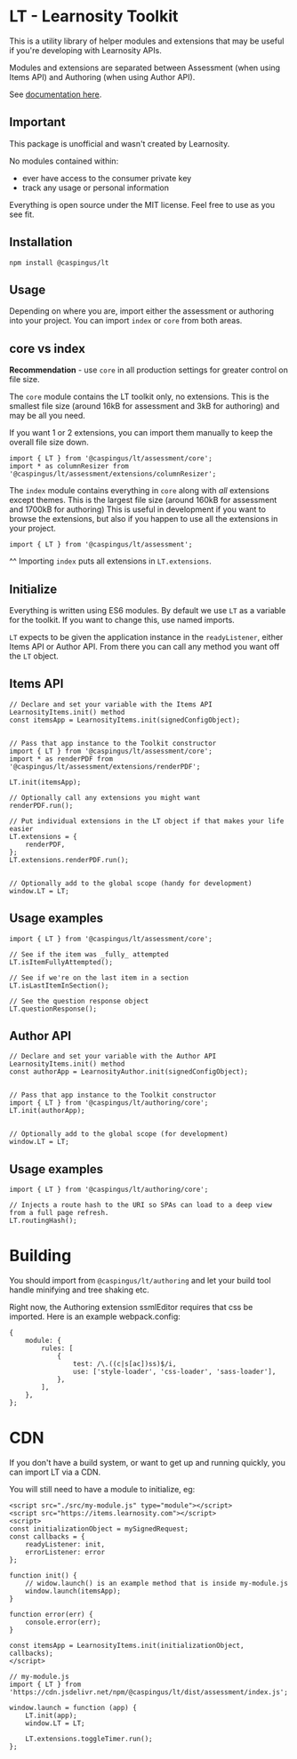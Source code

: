 # LT - Learnosity Toolkit

This is a utility library of helper modules and extensions that may be useful if you're developing with Learnosity APIs.

Modules and extensions are separated between Assessment (when using Items API) and Authoring (when using Author API).

See [documentation here](https://michaelsharman.github.io/LT/).

## Important

This package is unofficial and wasn't created by Learnosity.

No modules contained within:

-   ever have access to the consumer private key
-   track any usage or personal information

Everything is open source under the MIT license. Feel free to use as you see fit.

## Installation

```
npm install @caspingus/lt
```

## Usage

Depending on where you are, import either the assessment or authoring into your project. You can import `index` or `core` from both areas.

## core vs index

**Recommendation** - use `core` in all production settings for greater control on file size.

The `core` module contains the LT toolkit only, no extensions. This is the smallest file size (around 16kB for assessment and 3kB for authoring) and may be all you need.

If you want 1 or 2 extensions, you can import them manually to keep the overall file size down.

```
import { LT } from '@caspingus/lt/assessment/core';
import * as columnResizer from '@caspingus/lt/assessment/extensions/columnResizer';
```

The `index` module contains everything in `core` along with _all_ extensions except themes. This is the largest file size (around 160kB for assessment and 1700kB for authoring) This is useful in development if you want to browse the extensions, but also if you happen to use all the extensions in your project.

```
import { LT } from '@caspingus/lt/assessment';
```

^^ Importing `index` puts all extensions in `LT.extensions`.

## Initialize

Everything is written using ES6 modules. By default we use `LT` as a variable for
the toolkit. If you want to change this, use named imports.

`LT` expects to be given the application instance in the `readyListener`, either Items API
or Author API. From there you can call any method you want off the `LT` object.

## Items API

```
// Declare and set your variable with the Items API LearnosityItems.init() method
const itemsApp = LearnosityItems.init(signedConfigObject);


// Pass that app instance to the Toolkit constructor
import { LT } from '@caspingus/lt/assessment/core';
import * as renderPDF from '@caspingus/lt/assessment/extensions/renderPDF';

LT.init(itemsApp);

// Optionally call any extensions you might want
renderPDF.run();

// Put individual extensions in the LT object if that makes your life easier
LT.extensions = {
    renderPDF,
};
LT.extensions.renderPDF.run();


// Optionally add to the global scope (handy for development)
window.LT = LT;
```

## Usage examples

```
import { LT } from '@caspingus/lt/assessment/core';

// See if the item was _fully_ attempted
LT.isItemFullyAttempted();

// See if we're on the last item in a section
LT.isLastItemInSection();

// See the question response object
LT.questionResponse();
```

## Author API

```
// Declare and set your variable with the Author API LearnosityItems.init() method
const authorApp = LearnosityAuthor.init(signedConfigObject);


// Pass that app instance to the Toolkit constructor
import { LT } from '@caspingus/lt/authoring/core';
LT.init(authorApp);


// Optionally add to the global scope (for development)
window.LT = LT;
```

## Usage examples

```
import { LT } from '@caspingus/lt/authoring/core';

// Injects a route hash to the URI so SPAs can load to a deep view from a full page refresh.
LT.routingHash();
```

# Building

You should import from `@caspingus/lt/authoring` and let your build tool handle minifying and tree shaking etc.

Right now, the Authoring extension ssmlEditor requires that css be imported. Here is an example webpack.config:

```
{
    module: {
        rules: [
            {
                test: /\.((c|s[ac])ss)$/i,
                use: ['style-loader', 'css-loader', 'sass-loader'],
            },
        ],
    },
};
```

# CDN

If you don't have a build system, or want to get up and running quickly, you can import LT via a CDN.

You will still need to have a module to initialize, eg:

```
<script src="./src/my-module.js" type="module"></script>
<script src="https://items.learnosity.com"></script>
<script>
const initializationObject = mySignedRequest;
const callbacks = {
    readyListener: init,
    errorListener: error
};

function init() {
    // widow.launch() is an example method that is inside my-module.js
    window.launch(itemsApp);
}

function error(err) {
    console.error(err);
}

const itemsApp = LearnosityItems.init(initializationObject, callbacks);
</script>

// my-module.js
import { LT } from 'https://cdn.jsdelivr.net/npm/@caspingus/lt/dist/assessment/index.js';

window.launch = function (app) {
    LT.init(app);
    window.LT = LT;

    LT.extensions.toggleTimer.run();
};
```
